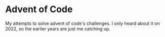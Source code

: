# Advent of Code

My attempts to solve advent of code's challenges. I only heard about it on 2022, so the earlier years are just me catching up.

